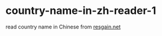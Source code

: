 # country-name-in-zh-reader-1

 read country name in Chinese from [resgain.net](http://www.resgain.net/country.html)
